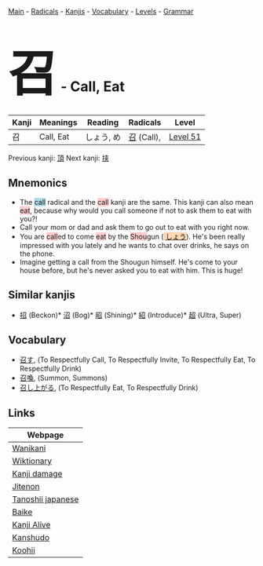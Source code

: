 <style> bigfont {font-size: 100px}</style>
[Main](../index.md) -
[Radicals](../radicals.md) -
[Kanjis](../kanjis.md) -
[Vocabulary](../vocabulary.md) -
[Levels](../levels.md) -
[Grammar](../grammar.md)
# <bigfont> 召</bigfont> - Call, Eat 

| Kanji | Meanings | Reading | Radicals | Level |
| --- | --- | --- | --- | --- |
| 召 | Call, Eat | しょう, め | [召](../radicals/召.md) (Call),  | [Level 51](../levels/wk_level51.md) |

Previous kanji: [頂](頂.md) Next kanji: [挟](挟.md) 

## Mnemonics
 * The <span style="background-color:#ADD8E6"> call</span> radical and the <span style="background-color:#ffcccb"> call</span> kanji are the same. This kanji can also mean <span style="background-color:#ffcccb"> eat</span>, because why would you call someone if not to ask them to eat with you?!
* Call your mom or dad and ask them to go out to eat with you right now.
* You are <span style="background-color:#ffcccb"> call</span>ed to come <span style="background-color:#ffcccb"> eat</span> by the <span style="background-color:#ffcccb"> Shou</span>gun (<span style="background-color:#fed8b1"> [しょう](https://jisho.org/search/しょう)</span>). He's been really impressed with you lately and he wants to chat over drinks, he says on the phone.
* Imagine getting a call from the Shougun himself. He's come to your house before, but he's never asked you to eat with him. This is huge!


## Similar kanjis
 * [招](招.md) (Beckon)* [沼](沼.md) (Bog)* [昭](昭.md) (Shining)* [紹](紹.md) (Introduce)* [超](超.md) (Ultra, Super)


## Vocabulary
 * [召す](../vocabulary/召.md), (To Respectfully Call, To Respectfully Invite, To Respectfully Eat, To Respectfully Drink)
* [召喚](../vocabulary/召.md), (Summon, Summons)
* [召し上がる](../vocabulary/召.md), (To Respectfully Eat, To Respectfully Drink)



## Links 

| Webpage |
| --- |
| [Wanikani          ](https://www.wanikani.com/kanji/召) |
| [Wiktionary        ](https://en.wiktionary.org/wiki/召) |
| [Kanji damage      ](http://www.kanjidamage.com/kanji/search?utf8=✓&q=召) |
| [Jitenon           ](https://jitenon.com/kanji/召) |
| [Tanoshii japanese ](https://www.tanoshiijapanese.com/dictionary/kanji.cfm?k=召) |
| [Baike             ](https://baike.baidu.com/item/召) |
| [Kanji Alive       ](https://app.kanjialive.com/召) |
| [Kanshudo          ](https://www.kanshudo.com/searchmn?q=召) |
| [Koohii            ](https://kanji.koohii.com/study/kanji/召) |

